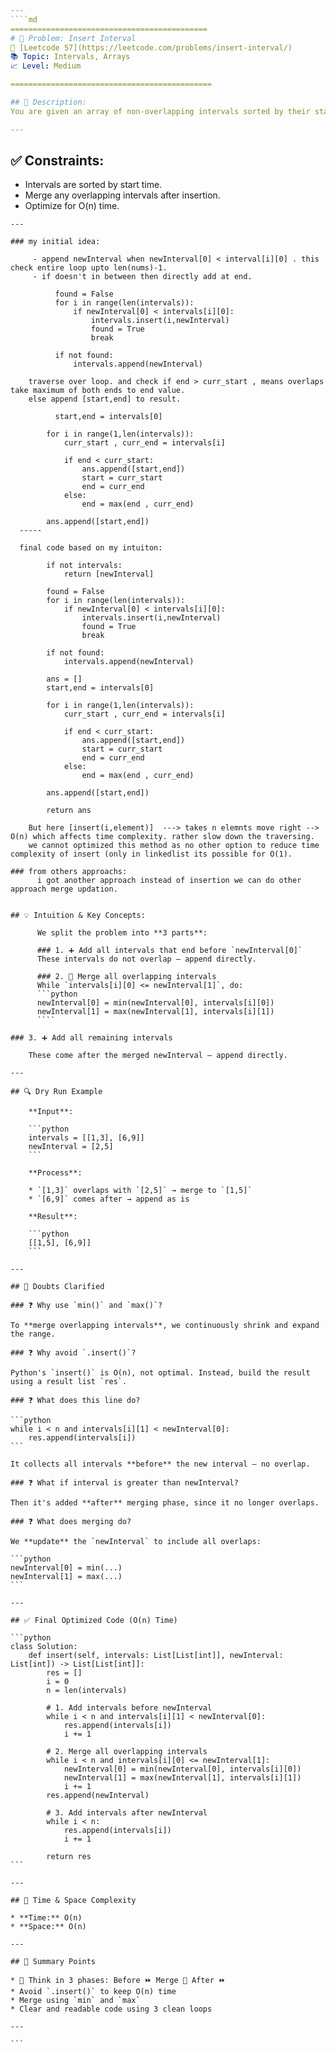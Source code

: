 ```yaml
---
````md
============================================
# 🧩 Problem: Insert Interval
🔗 [Leetcode 57](https://leetcode.com/problems/insert-interval/)  
📚 Topic: Intervals, Arrays  
📈 Level: Medium  

=============================================

## 📄 Description:
You are given an array of non-overlapping intervals sorted by their start times. Insert a new interval into the array and merge if necessary so that the result remains sorted and non-overlapping.

---
```


## ✅ Constraints:
- Intervals are sorted by start time.
- Merge any overlapping intervals after insertion.
- Optimize for O(n) time.

````
---

### my initial idea:

     - append newInterval when newInterval[0] < interval[i][0] . this check entire loop upto len(nums)-1.
     - if doesn't in between then directly add at end.

          found = False
          for i in range(len(intervals)):
              if newInterval[0] < intervals[i][0]:
                  intervals.insert(i,newInterval)
                  found = True
                  break
          
          if not found:
              intervals.append(newInterval)

    traverse over loop. and check if end > curr_start , means overlaps take maximum of both ends to end value.
    else append [start,end] to result.

          start,end = intervals[0]

        for i in range(1,len(intervals)):
            curr_start , curr_end = intervals[i]

            if end < curr_start:
                ans.append([start,end])
                start = curr_start
                end = curr_end
            else:
                end = max(end , curr_end)
        
        ans.append([start,end])
  -----
  
  final code based on my intuiton: 

        if not intervals:
            return [newInterval]
        
        found = False
        for i in range(len(intervals)):
            if newInterval[0] < intervals[i][0]:
                intervals.insert(i,newInterval)
                found = True
                break
        
        if not found:
            intervals.append(newInterval)
        
        ans = []
        start,end = intervals[0]

        for i in range(1,len(intervals)):
            curr_start , curr_end = intervals[i]

            if end < curr_start:
                ans.append([start,end])
                start = curr_start
                end = curr_end
            else:
                end = max(end , curr_end)
        
        ans.append([start,end])

        return ans

    But here [insert(i,element)]  ---> takes n elemnts move right --> O(n) which affects time complexity. rather slow down the traversing.
    we cannot optimized this method as no other option to reduce time complexity of insert (only in linkedlist its possible for O(1). 
         
### from others approachs:  
      i got another approach instead of insertion we can do other approach merge updation.

      
## 💡 Intuition & Key Concepts:

      We split the problem into **3 parts**:
      
      ### 1. ➕ Add all intervals that end before `newInterval[0]`  
      These intervals do not overlap — append directly.
      
      ### 2. 🔁 Merge all overlapping intervals  
      While `intervals[i][0] <= newInterval[1]`, do:
      ```python
      newInterval[0] = min(newInterval[0], intervals[i][0])
      newInterval[1] = max(newInterval[1], intervals[i][1])
      ````

### 3. ➕ Add all remaining intervals

    These come after the merged newInterval — append directly.

---

## 🔍 Dry Run Example

    **Input**:
    
    ```python
    intervals = [[1,3], [6,9]]
    newInterval = [2,5]
    ```
    
    **Process**:
    
    * `[1,3]` overlaps with `[2,5]` → merge to `[1,5]`
    * `[6,9]` comes after → append as is
    
    **Result**:
    
    ```python
    [[1,5], [6,9]]
    ```

---

## 🧠 Doubts Clarified

### ❓ Why use `min()` and `max()`?

To **merge overlapping intervals**, we continuously shrink and expand the range.

### ❓ Why avoid `.insert()`?

Python's `insert()` is O(n), not optimal. Instead, build the result using a result list `res`.

### ❓ What does this line do?

```python
while i < n and intervals[i][1] < newInterval[0]:
    res.append(intervals[i])
```

It collects all intervals **before** the new interval — no overlap.

### ❓ What if interval is greater than newInterval?

Then it's added **after** merging phase, since it no longer overlaps.

### ❓ What does merging do?

We **update** the `newInterval` to include all overlaps:

```python
newInterval[0] = min(...)
newInterval[1] = max(...)
```

---

## ✅ Final Optimized Code (O(n) Time)

```python
class Solution:
    def insert(self, intervals: List[List[int]], newInterval: List[int]) -> List[List[int]]:
        res = []
        i = 0
        n = len(intervals)

        # 1. Add intervals before newInterval
        while i < n and intervals[i][1] < newInterval[0]:
            res.append(intervals[i])
            i += 1

        # 2. Merge all overlapping intervals
        while i < n and intervals[i][0] <= newInterval[1]:
            newInterval[0] = min(newInterval[0], intervals[i][0])
            newInterval[1] = max(newInterval[1], intervals[i][1])
            i += 1
        res.append(newInterval)

        # 3. Add intervals after newInterval
        while i < n:
            res.append(intervals[i])
            i += 1

        return res
```

---

## 🧮 Time & Space Complexity

* **Time:** O(n)
* **Space:** O(n)

---

## 🧷 Summary Points

* 🧠 Think in 3 phases: Before ⏩ Merge 🔁 After ⏩
* Avoid `.insert()` to keep O(n) time
* Merge using `min` and `max`
* Clear and readable code using 3 clean loops

---

```
